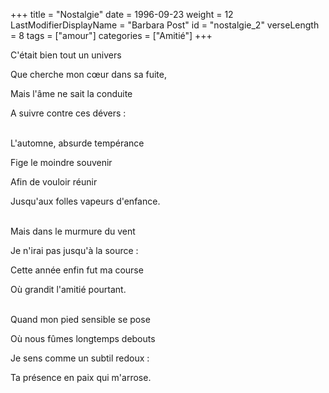 +++
title = "Nostalgie"
date = 1996-09-23
weight = 12
LastModifierDisplayName = "Barbara Post"
id = "nostalgie_2"
verseLength = 8
tags = ["amour"]
categories = ["Amitié"]
+++

C'était bien tout un univers

Que cherche mon cœur dans sa fuite,

Mais l'âme ne sait la conduite

A suivre contre ces dévers :

 \
L'automne, absurde tempérance

Fige le moindre souvenir

Afin de vouloir réunir

Jusqu'aux folles vapeurs d'enfance.

 \
Mais dans le murmure du vent

Je n'irai pas jusqu'à la source :

Cette année enfin fut ma course

Où grandit l'amitié pourtant.

 \
Quand mon pied sensible se pose

Où nous fûmes longtemps debouts

Je sens comme un subtil redoux :

Ta présence en paix qui m'arrose.
